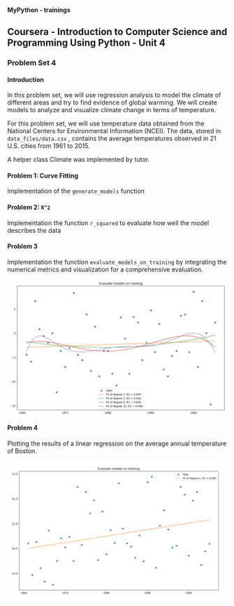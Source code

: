 #### MyPython - trainings

## Coursera - Introduction to Computer Science and Programming Using Python - Unit 4

### Problem Set 4

#### Introduction

In this problem set, we will use regression analysis to model the climate of different areas and try to find evidence of global warming. We will create models to analyze and visualize climate change in terms of temperature.

For this problem set, we will use temperature data obtained from the National Centers for Environmental Information (NCEI). The data, stored in `data_files/data.csv` , contains the average temperatures observed in 21 U.S. cities from 1961 to 2015.

A helper class Climate was implemented by tutor.

#### Problem 1: Curve Fitting

Implementation of the `generate_models` function

#### Problem 2: `R^2`

Implementation the function `r_squared` to evaluate how well the model describes the data

#### Problem 3

Implementation the function `evaluate_models_on_training` by integrating the numerical metrics and visualization for a comprehensive evaluation.

<img src="https://github.com/alexey198631/trainings/blob/main/edx_introduction_to_computational_thinking_and_data_science/Problem_Set_4_Models_to_analyze_and_visualize_climate_change/data_files/p3.png" alt="p3" width="600" align="center">

#### Problem 4

Plotting the results of a linear regression on the average annual temperature of Boston.

<img src="https://github.com/alexey198631/trainings/blob/main/edx_introduction_to_computational_thinking_and_data_science/Problem_Set_4_Models_to_analyze_and_visualize_climate_change/data_files/p4.png" alt="p4" width="600" align="center">
